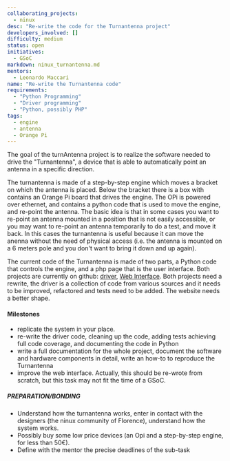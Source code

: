 ```yaml
---
collaborating_projects:
  - ninux
desc: "Re-write the code for the Turnantenna project"
developers_involved: []
difficulty: medium
status: open
initiatives:
  - GSoC
markdown: ninux_turnantenna.md
mentors:
  - Leonardo Maccari
name: "Re-write the Turnantenna code"
requirements:
  - "Python Programming"
  - "Driver programming"
  - "Python, possibly PHP"
tags:
  - engine
  - antenna
  - Orange Pi
---
```

The goal of the turnAntenna project is to realize the software needed to drive the "Turnantenna", a device that is able to automatically point an antenna in a specific direction.

The turnantenna is made of a step-by-step engine which moves  a bracket on which the antenna is placed. Below the bracket there is a box with contains an Orange Pi board that drives the engine. The OPi is powered over ethernet, and contains a python code that is used to move the engine, and re-point the antenna. 
The basic idea is that in some cases you want to re-point an antenna mounted in a position that is not easily accessible, or you may want to re-point an antenna temporarily to do a test, and move it back. In this cases the turnantenna is useful because it can move the anenna without the need of physical access (i.e. the antenna is mounted on a 6 meters pole and you don't want to bring it down and up again). 

The current code of the Turnantenna is made of two parts, a Python code that controls the engine, and a php page that is the user interface. Both projects are currently on github: [driver](https://github.com/ninux-fi/punter_node_driver), [Web Interface](https://github.com/ninux-fi/punter_node_web). Both projects need a rewrite, the driver is a collection of code from various sources and it needs to be improved, refactored and tests need to be added. The website needs a better shape.


#### Milestones

* replicate the system in your place. 
* re-write the driver code, cleaning up the code, adding tests achieving full code coverage, and documenting the code in Python
* write a full documentation for the whole project, document the software and hardware components in detail, write an how-to to reproduce the Turnantenna 
* improve the web interface. Actually, this should be re-wrote from scratch, but this task may not fit the time of a GSoC.

##### PREPARATION/BONDING

* Understand how the turnantenna works, enter in contact with the designers (the ninux community of Florence), understand how the system works.
* Possibly buy some low price devices (an Opi and a step-by-step engine, for less than 50€).
* Define with the mentor the precise deadlines of the sub-task

